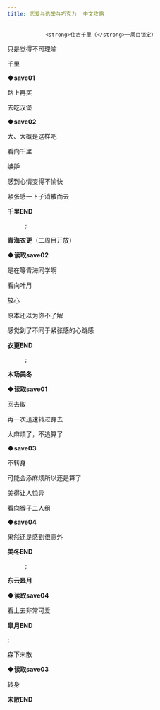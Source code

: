 ```yaml
---
title: 恋爱与选举与巧克力  中文攻略
---
```


                <strong>住吉千里（</strong>一周目锁定）



只是觉得不可理喻



千里



<strong>◆save01</strong>



路上再买



去吃汉堡



<strong>◆save02</strong>



大、大概是这样吧



看向千里



嫉妒



感到心情变得不愉快



紧张感一下子消散而去



<strong>千里END</strong>



<p style="margin-left:30.0000pt;"> ;



<strong>青海衣更</strong>（二周目开放）



<strong>◆读取save02</strong>



是在等青海同学啊



看向叶月



放心



原本还以为你不了解



感觉到了不同于紧张感的心跳感



<strong>衣更END</strong>



<p style="margin-left:30.0000pt;"> ;



<strong>木场美冬</strong>



<strong>◆读取save01</strong>



回去取



再一次迅速转过身去



太麻烦了，不追算了



<strong>◆save03</strong>



不转身



可能会添麻烦所以还是算了



美得让人惊异



看向猴子二人组



<strong>◆save04</strong>



果然还是感到很意外



<strong>美冬END</strong>



<p style="margin-left:30.0000pt;"> ;



<strong>东云皋月</strong>



<strong>◆读取save04</strong>



看上去非常可爱



<strong>皐月END</strong>



 ;



森下未散



<strong>◆读取save03</strong>



转身



<strong>未散END</strong>


              
